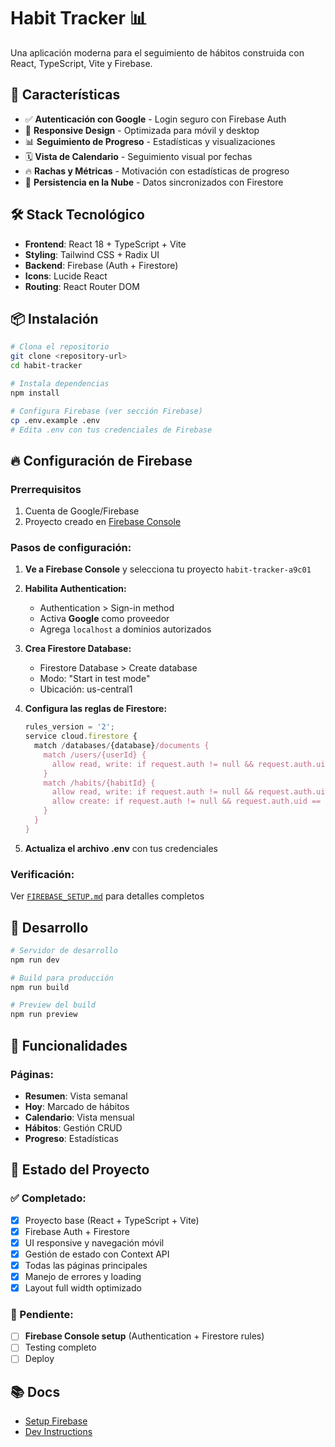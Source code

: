 # Habit Tracker 📊

Una aplicación moderna para el seguimiento de hábitos construida con React, TypeScript, Vite y Firebase.

## 🚀 Características

- ✅ **Autenticación con Google** - Login seguro con Firebase Auth
- 📱 **Responsive Design** - Optimizada para móvil y desktop
- 📊 **Seguimiento de Progreso** - Estadísticas y visualizaciones
- 🗓️ **Vista de Calendario** - Seguimiento visual por fechas
- 🔥 **Rachas y Métricas** - Motivación con estadísticas de progreso
- 💾 **Persistencia en la Nube** - Datos sincronizados con Firestore

## 🛠️ Stack Tecnológico

- **Frontend**: React 18 + TypeScript + Vite
- **Styling**: Tailwind CSS + Radix UI
- **Backend**: Firebase (Auth + Firestore)
- **Icons**: Lucide React
- **Routing**: React Router DOM

## 📦 Instalación

```bash
# Clona el repositorio
git clone <repository-url>
cd habit-tracker

# Instala dependencias
npm install

# Configura Firebase (ver sección Firebase)
cp .env.example .env
# Edita .env con tus credenciales de Firebase
```

## 🔥 Configuración de Firebase

### Prerrequisitos

1. Cuenta de Google/Firebase
2. Proyecto creado en [Firebase Console](https://console.firebase.google.com/)

### Pasos de configuración:

1. **Ve a Firebase Console** y selecciona tu proyecto `habit-tracker-a9c01`

2. **Habilita Authentication:**

   - Authentication > Sign-in method
   - Activa **Google** como proveedor
   - Agrega `localhost` a dominios autorizados

3. **Crea Firestore Database:**

   - Firestore Database > Create database
   - Modo: "Start in test mode"
   - Ubicación: us-central1

4. **Configura las reglas de Firestore:**

   ```javascript
   rules_version = '2';
   service cloud.firestore {
     match /databases/{database}/documents {
       match /users/{userId} {
         allow read, write: if request.auth != null && request.auth.uid == userId;
       }
       match /habits/{habitId} {
         allow read, write: if request.auth != null && request.auth.uid == resource.data.userId;
         allow create: if request.auth != null && request.auth.uid == request.resource.data.userId;
       }
     }
   }
   ```

5. **Actualiza el archivo .env** con tus credenciales

### Verificación:

Ver [`FIREBASE_SETUP.md`](./FIREBASE_SETUP.md) para detalles completos

## 🚀 Desarrollo

```bash
# Servidor de desarrollo
npm run dev

# Build para producción
npm run build

# Preview del build
npm run preview
```

## 📱 Funcionalidades

### Páginas:

- **Resumen**: Vista semanal
- **Hoy**: Marcado de hábitos
- **Calendario**: Vista mensual
- **Hábitos**: Gestión CRUD
- **Progreso**: Estadísticas

## 🎯 Estado del Proyecto

### ✅ Completado:

- [x] Proyecto base (React + TypeScript + Vite)
- [x] Firebase Auth + Firestore
- [x] UI responsive y navegación móvil
- [x] Gestión de estado con Context API
- [x] Todas las páginas principales
- [x] Manejo de errores y loading
- [x] Layout full width optimizado

### 🔄 Pendiente:

- [ ] **Firebase Console setup** (Authentication + Firestore rules)
- [ ] Testing completo
- [ ] Deploy

## 📚 Docs

- [Setup Firebase](./FIREBASE_SETUP.md)
- [Dev Instructions](./.github/copilot-instructions.md)
